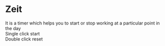 # Zeit
It is a timer which helps you to start or stop working at a particular point in the day<br>
Single click start<br>
Double click reset
